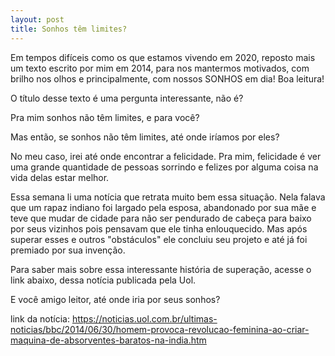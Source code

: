 ```yaml
---
layout: post
title: Sonhos têm limites?
---
```


Em tempos difíceis como os que estamos vivendo em 2020, reposto mais um texto escrito por mim em 2014, para nos mantermos motivados, com brilho nos olhos e principalmente, com nossos SONHOS em dia! Boa leitura!

O título desse texto é uma pergunta interessante, não é?

Pra mim sonhos não têm limites, e para você?

Mas então, se sonhos não têm limites, até onde iríamos por eles?

No meu caso, irei até onde encontrar a felicidade. Pra mim, felicidade é ver uma grande quantidade de pessoas sorrindo e felizes por alguma coisa na vida delas estar melhor.

Essa semana li uma notícia que retrata muito bem essa situação. Nela falava que um rapaz indiano foi largado pela esposa, abandonado por sua mãe e teve que mudar de cidade para não ser pendurado de cabeça para baixo por seus vizinhos pois pensavam que ele tinha enlouquecido. Mas após superar esses e outros "obstáculos" ele concluiu seu projeto e até já foi premiado por sua invenção.

Para saber mais sobre essa interessante história de superação, acesse o link abaixo, dessa notícia publicada pela Uol.

E você amigo leitor, até onde iria por seus sonhos?



link da notícia: https://noticias.uol.com.br/ultimas-noticias/bbc/2014/06/30/homem-provoca-revolucao-feminina-ao-criar-maquina-de-absorventes-baratos-na-india.htm

